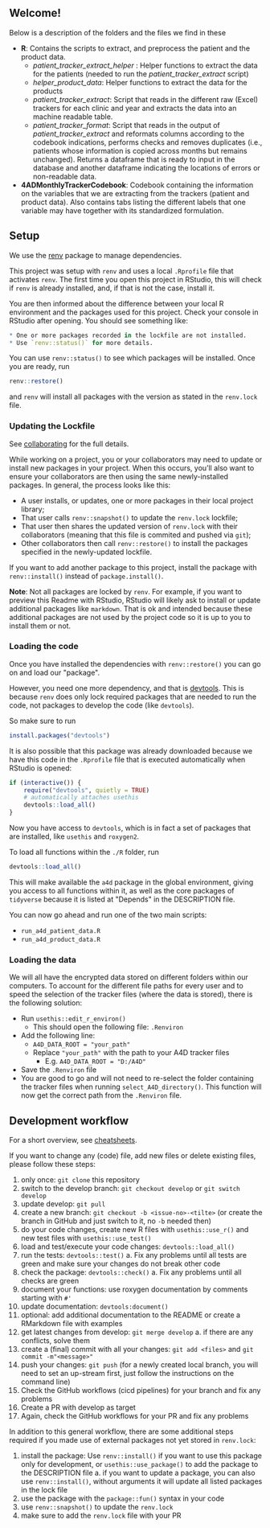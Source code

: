 ## Welcome!

Below is a description of the folders and the files we find in these

- **R**: Contains the scripts to extract, and preprocess the patient and the product data.
    - *patient_tracker_extract_helper* : Helper functions to extract the data for the patients (needed to run the *patient_tracker_extract* script)
    - *helper_product_data*: Helper functions to extract the data for the products
    - *patient_tracker_extract*: Script that reads in the different raw (Excel) trackers for each clinic and year and extracts the data into an machine readable table.
    - *patient_tracker_format*: Script that reads in the output of *patient_tracker_extract* and reformats columns according to the codebook indications, performs checks and removes duplicates (i.e., patients whose information is copied across months but remains unchanged). Returns a dataframe that  is ready to input in the database and another dataframe indicating the locations of errors or non-readable data.
- **4ADMonthlyTrackerCodebook**: Codebook containing the information on the variables that we are extracting from the trackers (patient and product data). Also contains tabs listing the different labels that one variable may have together with its standardized formulation.

## Setup

We use the [renv](https://rstudio.github.io/renv/index.html) package to manage dependencies.

This project was setup with `renv` and uses a local `.Rprofile` file that activates `renv`.
The first time you open this project in RStudio, this will check if `renv` is already installed, and, if that is not the case, install it.

You are then informed about the difference between your local R environment and the packages used for this project.
Check your console in RStudio after opening.
You should see something like:

```R
* One or more packages recorded in the lockfile are not installed.
* Use `renv::status()` for more details.
```

You can use `renv::status()` to see which packages will be installed.
Once you are ready, run

```R
renv::restore()
```

and `renv` will install all packages with the version as stated in the `renv.lock` file.

### Updating the Lockfile

See [collaborating](https://rstudio.github.io/renv/articles/collaborating.html) for the full details.

While working on a project, you or your collaborators may need to update or install new packages in your project.
When this occurs, you’ll also want to ensure your collaborators are then using the same newly-installed packages.
In general, the process looks like this:

- A user installs, or updates, one or more packages in their local project library;
- That user calls `renv::snapshot()` to update the `renv.lock` lockfile;
- That user then shares the updated version of `renv.lock` with their collaborators (meaning that this file is commited and pushed via `git`);
- Other collaborators then call `renv::restore()` to install the packages specified in the newly-updated lockfile.

If you want to add another package to this project, install the package with `renv::install()` instead of `package.install()`.

**Note**: Not all packages are locked by `renv`.
For example, if you want to preview this Readme with RStudio, RStudio will likely ask to install or update additional packages like `markdown`.
That is ok and intended because these additional packages are not used by the project code so it is up to you to install them or not.

### Loading the code

Once you have installed the dependencies with `renv::restore()` you can go on and load our "package".

However, you need one more dependency, and that is [devtools](https://devtools.r-lib.org/).
This is because `renv` does only lock required packages that are needed to run the code, not packages to develop the code (like `devtools`).

So make sure to run

```r
install.packages("devtools")
```

It is also possible that this package was already downloaded because we have this code in the `.Rprofile` file that is executed automatically when RStudio is opened:

```r
if (interactive()) {
    require("devtools", quietly = TRUE)
    # automatically attaches usethis
    devtools::load_all()
}
```

Now you have access to `devtools`, which is in fact a set of packages that are installed, like `usethis` and `roxygen2`.

To load all functions within the `./R` folder, run 

```r
devtools::load_all()
```

This will make available the `a4d` package in the global environment, giving you access to all functions within it, as well as the core packages of `tidyverse` because it is listed at "Depends" in the DESCRIPTION file.

You can now go ahead and run one of the two main scripts:
- `run_a4d_patient_data.R`
- `run_a4d_product_data.R`

### Loading the data

We will all have the encrypted data stored on different folders within our computers.
To account for the different file paths for every user and to speed the selection of the tracker files (where the data is stored), there is the following solution:

- Run `usethis::edit_r_environ()`
    - This should open the following file: `.Renviron`
- Add the following line:
    - `A4D_DATA_ROOT = "your_path"`
    - Replace `"your_path"` with the path to your A4D tracker files
        - E.g. `A4D_DATA_ROOT = "D:/A4D"`
- Save the `.Renviron` file
- You are good to go and will not need to re-select the folder containing the tracker files when running `select_A4D_directory()`.
   This function will now get the correct path from the `.Renviron` file.

## Development workflow

For a short overview, see [cheatsheets](https://devtools.r-lib.org/#cheatsheet).

If you want to change any (code) file, add new files or delete existing files, please follow these steps:

1. only once: `git clone` this repository
2. switch to the develop branch: `git checkout develop` or `git switch develop`
3. update develop: `git pull`
4. create a new branch: `git checkout -b <issue-no>-<tilte>` (or create the branch in GitHub and just switch to it, no `-b` needed then)
5. do your code changes, create new R files with `usethis::use_r()` and new test files with `usethis::use_test()`
6. load and test/execute your code changes: `devtools::load_all()`
7. run the tests: `devtools::test()`
   a. Fix any problems until all tests are green and make sure your changes do not break other code
8. check the package: `devtools::check()`
   a. Fix any problems until all checks are green
9. document your functions: use roxygen documentation by comments starting with `#'`
10. update documentation: `devtools:document()`
11. optional: add additional documentation to the README or create a RMarkdown file with examples
12. get latest changes from develop: `git merge develop`
   a. if there are any conflicts, solve them
13. create a (final) commit with all your changes: `git add <files>` and `git commit -m"<message>"`
14. push your changes: `git push` (for a newly created local branch, you will need to set an up-stream first, just follow the instructions on the command line)
15. Check the GitHub workflows (cicd pipelines) for your branch and fix any problems
16. Create a PR with develop as target
17. Again, check the GitHub workflows for your PR and fix any problems

In addition to this general workflow, there are some additional steps required if you made use of external packages not yet stored in `renv.lock`:

1. install the package: Use `renv::install()` if you want to use this package only for development, or `usethis::use_package()` to add the package to the DESCRIPTION file
   a. if you want to update a package, you can also use `renv::install()`, without arguments it will update all listed packages in the lock file
2. use the package with the `package::fun()` syntax in your code
3. use `renv::snapshot()` to update the `renv.lock`
4. make sure to add the `renv.lock` file with your PR

